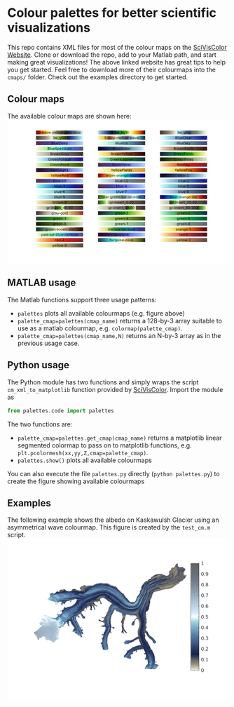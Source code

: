 # Colour palettes for better scientific visualizations
This repo contains XML files for most of the colour maps on the [SciVisColor Website](https://sciviscolor.org/). Clone or download the repo, add to your Matlab path, and start making great visualizations! The above linked website has great tips to help you get started. Feel free to download more of their colourmaps into the `cmaps/` folder. Check out the examples directory to get started.

## Colour maps
The available colour maps are shown here:
![Available colour maps](https://raw.githubusercontent.com/timghill/palettes/master/palettes.png)

## MATLAB usage
The Matlab functions support three usage patterns:

 * `palettes` plots all available colourmaps (e.g. figure above)
 * `palette_cmap=palettes(cmap_name)` returns a 128-by-3 array suitable to use as a matlab colourmap, e.g. `colormap(palette_cmap)`.
 * `palette_cmap=palettes(cmap_name,N)` returns an N-by-3 array as in the previous usage case.

## Python usage
The Python module has two functions and simply wraps the script `cm_xml_to_matplotlib` function provided by [SciVisColor](https://sciviscolor.org/resources/). Import the module as
```python
from palettes.code import palettes
```

The two functions are:

 * `palette_cmap=palettes.get_cmap(cmap_name)` returns a matplotlib linear segmented colormap to pass on to matplotlib functions, e.g. `plt.pcolormesh(xx,yy,Z,cmap=palette_cmap)`.
 * `palettes.show()` plots all available colourmaps

You can also execute the file `palettes.py` directly (`python palettes.py`) to create the figure showing available colourmaps

## Examples
The following example shows the albedo on Kaskawulsh Glacier using an asymmetrical wave colourmap. This figure is created by the `test_cm.m` script.
![Albedo on Kaskawulsh Glacier](https://raw.githubusercontent.com/timghill/palettes/master/examples/albedo_wave.png)

